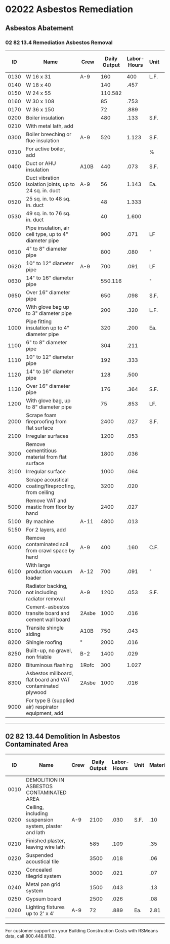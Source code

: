# 02022 Asbestos Remediation

## Asbestos Abatement

### 02 82 13.4 Remediation Asbestos Removal

| ID    | Name                                                      | Crew  | Daily Output | Labor-Hours | Unit  | Material | Labor | Equipment | Total   | Total Incl O&P |
|-------|-----------------------------------------------------------|-------|--------------|-------------|-------|----------|-------|-----------|---------|----------------|
| 0130  | W 16 x 31                                                 | A-9   | 160          | 400         | L.F.  | 1.26     | 25    | 1         | 26.26   | 40             |
| 0140  | W 18 x 40                                                 |       | 140          | .457        |       | 1.44     | 29    | 1         | 30.44   | 45.50          |
| 0150  | W 24 x 55                                                 |       | 110.582      |             |       | 1.841    | 36.50 |           | 38.34   | 58             |
| 0160  | W 30 x 108                                                |       | 85           | .753        |       | 2.38     | 47.50 |           | 49.88   | 75             |
| 0170  | W 36 x 150                                                |       | 72           | .889        |       | 2.81     | 56    |           | 58.81   | 89             |
| 0200  | Boiler insulation                                         |       | 480          | .133        | S.F.  | .56      | 8.00  |           | 8.96    | 13.45          |
| 0210  | With metal lath, add                                      |       |              |             |       |          |       |           |         | 50 %           |
| 0300  | Boiler breeching or flue insulation                       | A-9   | 520          | 1.123       | S.F.  | .39      | 7.75  |           | 8.141   | 12.35          |
| 0310  | For active boiler, add                                    |       |              |             | %     |          |       |           |         | 100 %          |
| 0400  | Duct or AHU insulation                                    | A10B  | 440          | .073        | S.F.  | .23      | 4.59  |           | 4.821   | 7.30           |
| 0500  | Duct vibration isolation joints, up to 24 sq. in. duct    | A-9   | 56           | 1.143       | Ea.   | 3.611    | 72    |           | 75.611  | 114            |
| 0520  | 25 sq. in. to 48 sq. in. duct                             |       | 48           | 1.333       |       | 4.21     | 84    |           | 88.21   | 134            |
| 0530  | 49 sq. in. to 76 sq. in. duct                             |       | 40           | 1.600       |       | 5.05     | 101   |           | 106.05  | 160            |
| 0600  | Pipe insulation, air cell type, up to 4" diameter pipe    |       | 900          | .071        | LF    | .22      | 4.49  |           | 4.71    | 7.10           |
| 0610  | 4" to 8" diameter pipe                                    |       | 800          | .080        | "     | .25      | 5.05  |           | 5.30    | 8              |
| 0620  | 10" to 12" diameter pipe                                  | A-9   | 700          | .091        | LF    | .29      | 5.75  |           | 6.041   | 9.15           |
| 0630  | 14" to 16" diameter pipe                                  |       | 550.116      |             | "     | .37      | 7.35  |           | 7.721   | 11.65          |
| 0650  | Over 16" diameter pipe                                    |       | 650          | .098        | S.F.  | .311     | 6.20  |           | 6.511   | 9.85           |
| 0700  | With glove bag up to 3" diameter pipe                     |       | 200          | .320        | L.F.  | 3.20     | 20    |           | 23.20   | 34.50          |
| 1000  | Pipe fitting insulation up to 4" diameter pipe            |       | 320          | .200        | Ea.   | .63      | 12.60 |           | 13.23   | 20             |
| 1100  | 6" to 8" diameter pipe                                    |       | 304          | .211        |       | .66      | 13.30 |           | 13.96   | 21             |
| 1110  | 10" to 12" diameter pipe                                  |       | 192          | .333        |       | 1.05     | 21    |           | 22.05   | 33             |
| 1120  | 14" to 16" diameter pipe                                  |       | 128          | .500        |       | 1.58     | 31.50 |           | 33.08   | 50             |
| 1130  | Over 16" diameter pipe                                    |       | 176          | .364        | S.F.  | 1.151    | 23    |           | 24.151  | 36.50          |
| 1200  | With glove bag, up to 8" diameter pipe                    |       | 75           | .853        | LF.   | 8.05     | 54    |           | 62.05   | 91.50          |
| 2000  | Scrape foam fireproofing from flat surface                |       | 2400         | .027        | S.F.  | .08      | 1.68  |           | 1.76    | 2.66           |
| 2100  | Irregular surfaces                                        |       | 1200         | .053        |       | .171     | 3.371 |           | 3.541   | 5.35           |
| 3000  | Remove cementitious material from flat surface            |       | 1800         | .036        |       | .11      | 2.24  |           | 2.35    | 3.55           |
| 3100  | Irregular surface                                         |       | 1000         | .064        |       | .14      | 4.04  |           | 4.18    | 6.35           |
| 4000  | Scrape acoustical coating/fireproofing, from ceiling      |       | 3200         | .020        |       | .06      | 1.26  |           | 1.32    | 2              |
| 5000  | Remove VAT and mastic from floor by hand                  |       | 2400         | .027        |       | .08      | 1.68  |           | 1.76    | 2.66           |
| 5100  | By machine                                                | A-11  | 4800         | .013        |       | .04      | .84   | .01        | .89     | 1.35           |
| 5150  | For 2 layers, add                                         |       |              |             |       |          |       |           |         | 50 %           |
| 6000  | Remove contaminated soil from crawl space by hand         | A-9   | 400          | .160        | C.F.  | .522222  | 10.10 |           | 10.61   | 16             |
| 6100  | With large production vacuum loader                       | A-12  | 700          | .091        | "     | .291     | 5.75  | 1.10       | 7.141   | 10.40          |
| 7000  | Radiator backing, not including radiator removal          | A-9   | 1200         | .053        | S.F.  | .17      | 3.37  |           | 3529    | 5.35           |
| 8000  | Cement-asbestos transite board and cement wall board      | 2Asbe | 1000         | .016        |       | .21      | 1.01  |           | 1.22    | 1.77           |
| 8100  | Transite shingle siding                                   | A10B  | 750          | .043        |       | .29      | 2.70  |           | 2.99    | 4.44           |
| 8200  | Shingle roofing                                           | "     | 2000         | .016        |       | .10      | 1.01  |           | 1=11    | 1.66           |
| 8250  | Built-up, no gravel, non friable                          | B-2   | 1400         | .029        |       | .10      | 1.31  |           | 1.41    | 2.07           |
| 8260  | Bituminous flashing                                       | 1Rofc | 300          | 1.027       |       | .10      | 1.32  |           | 1.421   | 2.25           |
| 8300  | Asbestos millboard, flat board and VAT contaminated plywood| 2Asbe | 1000         | .016        |       | .09      | 1.01  |           | 1.101   | 1.64           |
| 9000  | For type B (supplied air) respirator equipment, add       |       |              |             |       |          |       |           |         | 10 %           |

---

## 02 82 13.44 Demolition In Asbestos Contaminated Area

| ID    | Name                                                      | Crew  | Daily Output | Labor-Hours | Unit  | Material | Labor | Equipment | Total   | Total Incl O&P |
|-------|-----------------------------------------------------------|-------|--------------|-------------|-------|----------|-------|-----------|---------|----------------|
| 0010  | DEMOLITION IN ASBESTOS CONTAMINATED AREA                 |       |              |             |       |          |       |           |         |                |
| 0200  | Ceiling, including suspension system, plaster and lath    | A-9   | 2100         | .030        | S.F.  | .10      | 1.92  |           | 2.02    | 3.05           |
| 0210  | Finished plaster, leaving wire lath                       |       | 585          | .109        |       | .35      | 6.90  |           | 7.25    | 10.95          |
| 0220  | Suspended acoustical tile                                 |       | 3500         | .018        |       | .06      | 1.15  |           | 1.21    | 1.83           |
| 0230  | Concealed tilegrid system                                 |       | 3000         | .021        |       | .07      | 1.35  |           | 1.42    | 2.13           |
| 0240  | Metal pan grid system                                     |       | 1500         | .043        |       | .13      | 2.69  |           | 2.821   | 4.27           |
| 0250  | Gypsum board                                             |       | 2500         | .026        |       | .08      | 1.62  |           | 1.70    | 2.56           |
| 0260  | Lighting fixtures up to 2' x 4'                           | A-9   | 72           | .889        | Ea.   | 2.81     | 561   |           | 58.81   | 89             |

---

For customer support on your Building Construction Costs with RSMeans data, call 800.448.8182.